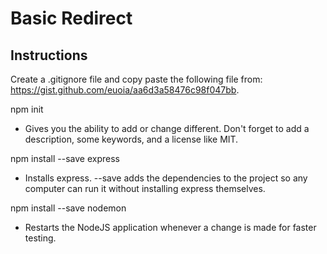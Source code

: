 # Basic Redirect

## Instructions

Create a .gitignore file and copy paste the following file from: https://gist.github.com/euoia/aa6d3a58476c98f047bb.

npm init
* Gives you the ability to add or change different. Don't forget to add a description, some keywords, and a license like MIT. 

npm install --save express
* Installs express. --save adds the dependencies to the project so any computer can run it without installing express themselves.

npm install --save nodemon
* Restarts the NodeJS application whenever a change is made for faster testing.
